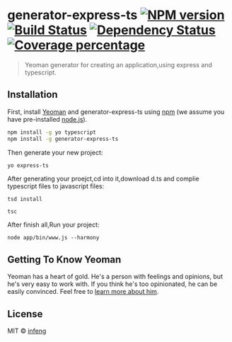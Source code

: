 # generator-express-ts [![NPM version][npm-image]][npm-url] [![Build Status][travis-image]][travis-url] [![Dependency Status][daviddm-image]][daviddm-url] [![Coverage percentage][coveralls-image]][coveralls-url]
> Yeoman generator for creating an application,using express and typescript.

## Installation

First, install [Yeoman](http://yeoman.io) and generator-express-ts using [npm](https://www.npmjs.com/) (we assume you have pre-installed [node.js](https://nodejs.org/)).

```bash
npm install -g yo typescript
npm install -g generator-express-ts
```

Then generate your new project:

```bash
yo express-ts
```

After generating your proejct,cd into it,download d.ts and complie typescript files to javascript files:
```
tsd install
```
```
tsc
```

After finish all,Run your project:
```
node app/bin/www.js --harmony
```

## Getting To Know Yeoman

Yeoman has a heart of gold. He&#39;s a person with feelings and opinions, but he&#39;s very easy to work with. If you think he&#39;s too opinionated, he can be easily convinced. Feel free to [learn more about him](http://yeoman.io/).

## License

MIT © [infeng](https://github.com/infeng)


[npm-image]: https://badge.fury.io/js/generator-express-ts.svg
[npm-url]: https://npmjs.org/package/generator-express-ts
[travis-image]: https://travis-ci.org/infeng/generator-express-ts.svg?branch=master
[travis-url]: https://travis-ci.org/infeng/generator-express-ts
[daviddm-image]: https://david-dm.org/infeng/generator-express-ts.svg?theme=shields.io
[daviddm-url]: https://david-dm.org/infeng/generator-express-ts
[coveralls-image]: https://coveralls.io/repos/infeng/generator-express-ts/badge.svg
[coveralls-url]: https://coveralls.io/r/infeng/generator-express-ts
